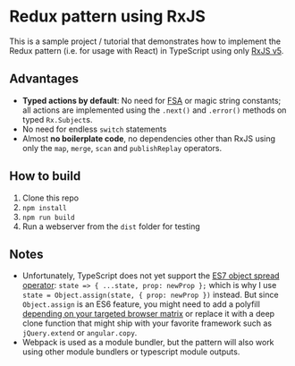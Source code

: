 Redux pattern using RxJS
=====

This is a sample project / tutorial that demonstrates how to implement the Redux pattern (i.e. for usage with React) in TypeScript using only [RxJS v5](https://github.com/ReactiveX/rxjs).

Advantages
-----

* __Typed actions by default__: No need for [FSA](https://github.com/acdlite/flux-standard-action) or magic string constants; all actions are implemented using the `.next()` and `.error()` methods on typed `Rx.Subject`s.
* No need for endless `switch` statements
* Almost __no boilerplate code__, no dependencies other than RxJS using only the `map`, `merge`, `scan` and `publishReplay` operators.

How to build
----

1. Clone this repo
1. `npm install`
1. `npm run build`
1. Run a webserver from the `dist` folder for testing

Notes
----

* Unfortunately, TypeScript does not yet support the [ES7 object spread operator](https://github.com/sebmarkbage/ecmascript-rest-spread): ` state => { ...state, prop: newProp }; ` which is why I use `state = Object.assign(state, { prop: newProp })` instead. But since `Object.assign` is an ES6 feature, you might need to add a polyfill [depending on your targeted browser matrix](http://kangax.github.io/compat-table/es6/#test-Object_static_methods_Object.assign) or replace it with a deep clone function that might ship with your favorite framework such as `jQuery.extend` or `angular.copy`.
* Webpack is used as a module bundler, but the pattern will also work using other module bundlers or typescript module outputs.
